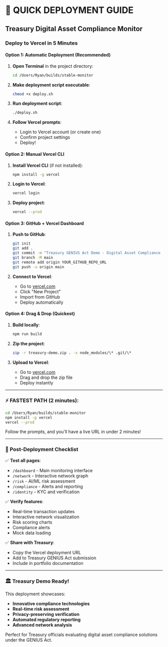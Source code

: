 # 🚀 QUICK DEPLOYMENT GUIDE
## Treasury Digital Asset Compliance Monitor

### Deploy to Vercel in 5 Minutes

#### Option 1: Automatic Deployment (Recommended)

1. **Open Terminal** in the project directory:
   ```bash
   cd /Users/Ryan/builds/stable-monitor
   ```

2. **Make deployment script executable**:
   ```bash
   chmod +x deploy.sh
   ```

3. **Run deployment script**:
   ```bash
   ./deploy.sh
   ```

4. **Follow Vercel prompts**:
   - Login to Vercel account (or create one)
   - Confirm project settings
   - Deploy!

#### Option 2: Manual Vercel CLI

1. **Install Vercel CLI** (if not installed):
   ```bash
   npm install -g vercel
   ```

2. **Login to Vercel**:
   ```bash
   vercel login
   ```

3. **Deploy project**:
   ```bash
   vercel --prod
   ```

#### Option 3: GitHub + Vercel Dashboard

1. **Push to GitHub**:
   ```bash
   git init
   git add .
   git commit -m "Treasury GENIUS Act Demo - Digital Asset Compliance Monitor"
   git branch -M main
   git remote add origin YOUR_GITHUB_REPO_URL
   git push -u origin main
   ```

2. **Connect to Vercel**:
   - Go to [vercel.com](https://vercel.com)
   - Click "New Project" 
   - Import from GitHub
   - Deploy automatically

#### Option 4: Drag & Drop (Quickest)

1. **Build locally**:
   ```bash
   npm run build
   ```

2. **Zip the project**:
   ```bash
   zip -r treasury-demo.zip . -x node_modules/\* .git/\*
   ```

3. **Upload to Vercel**:
   - Go to [vercel.com](https://vercel.com)
   - Drag and drop the zip file
   - Deploy instantly

---

### ⚡ FASTEST PATH (2 minutes):

```bash
cd /Users/Ryan/builds/stable-monitor
npm install -g vercel
vercel --prod
```

Follow the prompts, and you'll have a live URL in under 2 minutes!

---

### 🎯 Post-Deployment Checklist

✅ **Test all pages**:
- `/dashboard` - Main monitoring interface
- `/network` - Interactive network graph  
- `/risk` - AI/ML risk assessment
- `/compliance` - Alerts and reporting
- `/identity` - KYC and verification

✅ **Verify features**:
- Real-time transaction updates
- Interactive network visualization
- Risk scoring charts
- Compliance alerts
- Mock data loading

✅ **Share with Treasury**:
- Copy the Vercel deployment URL
- Add to Treasury GENIUS Act submission
- Include in portfolio documentation

---

### 🏛️ Treasury Demo Ready!

This deployment showcases:
- **Innovative compliance technologies**
- **Real-time risk assessment**
- **Privacy-preserving verification** 
- **Automated regulatory reporting**
- **Advanced network analysis**

Perfect for Treasury officials evaluating digital asset compliance solutions under the GENIUS Act.
